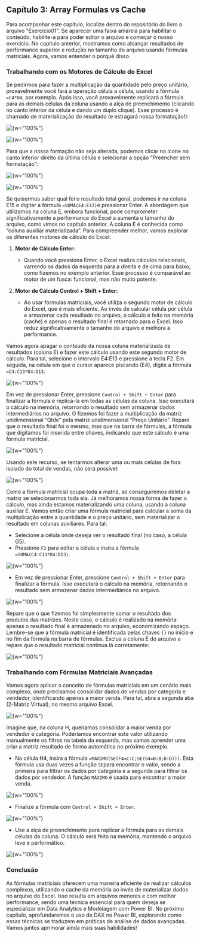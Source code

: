 ## Capítulo 3: Array Formulas vs Cache

Para acompanhar este capítulo, localize dentro do repositório do livro a arquivo "Exercício01". Se aparecer uma faixa amarela para habilitar o conteúdo, habilite-a para poder editar o arquivo e começar o nosso exercício.
No capítulo anterior, mostramos como alcançar resultados de performance superior e redução no tamanho do arquivo usando fórmulas matriciais. Agora, vamos entender o porquê disso.
### Trabalhando com os Motores de Cálculo do Excel
Se pedirmos para fazer a multiplicação da quantidade pelo preço unitário, provavelmente você fará a operação célula a célula, usando a fórmula `=C4*D4`, por exemplo. Após isso, você provavelmente replicará a fórmula para as demais células da coluna usando a alça de preenchimento (clicando no canto inferior da célula e dando um duplo clique). Esse processo é chamado de materialização do resultado (e estragará nossa formatação!):
 
![{w="100%"}](imagens/cap03_01.png)
 
![{w="100%"}](imagens/cap03_02.png)

Para que a nossa formação não seja alterada, podemos clicar no ícone no canto inferior direito da última célula e selecionar a opção “Preencher sem formatação”:
 
![{w="100%"}](imagens/cap03_03.png)

 ![{w="100%"}](imagens/cap03_04.png)

Se quisermos saber qual foi o resultado total geral, podemos ir na coluna E15 e digitar a fórmula `=SOMA(E4:E13)`e pressionar Enter.
A abordagem que utilizamos na coluna E, embora funcional, pode comprometer significativamente a performance do Excel a aumenta o tamanho do arquivo, como vimos no capítulo anterior. A coluna E é conhecida como “coluna auxiliar materializada”. Para compreender melhor, vamos explorar os diferentes motores de cálculo do Excel:

1. **Motor de Cálculo Enter:**
   - Quando você pressiona Enter, o Excel realiza cálculos relacionais, varrendo os dados da esquerda para a direita e de cima para baixo, como fizemos no exemplo anterior. Esse processo é comparável ao motor de um fusca: funcional, mas não muito potente.

2. **Motor de Cálculo Control + Shift + Enter:**
   - Ao usar fórmulas matriciais, você utiliza o segundo motor de cálculo do Excel, que é mais eficiente. Ao invés de calcular célula por célula e armazenar cada resultado no arquivo, o cálculo é feito na memória (cache) e apenas o resultado final é retornado para o Excel. Isso reduz significativamente o tamanho do arquivo e melhora a performance.

Vamos agora apagar o conteúdo da nossa coluna materializada de resultados (coluna E) e fazer este cálculo usando este segundo motor de cálculo. Para tal, selecione o intervalo E4:E13 e pressione a tecla F2. Em seguida, na célula em que o cursor aparece piscando (E4), digite a fórmula `=C4:C13*D4:D13`.
 
![{w="100%"}](imagens/cap03_05.png)

Em vez de pressionar Enter, pressione `Control + Shift + Enter` para finalizar a fórmula e replicá-la em todas as células da coluna. Isso executará o cálculo na memória, retornando o resultado sem armazenar dados intermediários no arquivo. 
O fizemos foi fazer a multiplicação da matriz unidimensional “Qtde” pela matriz unidimensional “Preço Unitário”. Repare que o resultado final foi o mesmo, mas que na barra de fórmulas, a fórmula que digitamos foi inserida entre chaves, indicando que este cálculo é uma fórmula matricial.
 
![{w="100%"}](imagens/cap03_06.png)

Usando este recurso, se tentarmos alterar uma ou mais células de fora isolado do total de vendas, não será possível:
 
![{w="100%"}](imagens/cap03_07.png)

Como a fórmula matricial ocupa toda a matriz, só conseguiremos deletar a matriz se selecionarmos toda ela.
Já melhoramos nossa forma de fazer o cálculo, mas ainda estamos materializando uma coluna, usando a coluna auxiliar E. Vamos então criar uma fórmula matricial para calcular a soma da multiplicação entre a quantidade e o preço unitário, sem materializar o resultado em colunas auxiliares. Para tal:
   - Selecione a célula onde deseja ver o resultado final (no caso, a célula G5).
   - Pressione `F2` para editar a célula e insira a fórmula `=SOMA(C4:C13*D4:D13)`.
 
![{w="100%"}](imagens/cap03_08.png)

   - Em vez de pressionar Enter, pressione `Control + Shift + Enter` para finalizar a fórmula. Isso executará o cálculo na memória, retornando o resultado sem armazenar dados intermediários no arquivo.
 
![{w="100%"}](imagens/cap03_09.png)

Repare que o que fizemos foi simplesmente somar o resultado dos produtos das matrizes. Neste caso, o cálculo é realizado na memória: apenas o resultado final é armazenado no arquivo, economizando espaço. Lembre-se que a fórmula matricial é identificada pelas chaves `{}` no início e no fim da fórmula na barra de fórmulas.
Exclua a coluna E do arquivo e repare que o resultado matricial continua lá corretamente:
 
![{w="100%"}](imagens/cap03_10.png)


### Trabalhando com Fórmulas Matriciais Avançadas

Vamos agora aplicar o conceito de fórmulas matriciais em um cenário mais complexo, onde precisamos consolidar dados de vendas por categoria e vendedor, identificando apenas a maior venda. Para tal, abra a segunda aba (2-Matriz Virtual), no mesmo arquivo Excel.
 
![{w="100%"}](imagens/cap03_11.png)

Imagine que, na coluna H, queiramos consolidar a maior venda por vendedor e categoria. Poderíamos encontrar este valor utilizando manualmente os filtros na tabela da esquerda, mas vamos aprender uma criar a matriz resultado de forma automática no próximo exemplo.
- Na célula H4, insira a fórmula `=MÁXIMO(SE(F4=C:C;SE(G4=B:B;D:D)))`. 
Esta fórmula usa duas vezes a função `SE`para encontrar o valor, sendo a primeira para filtrar os dados por categoria e a segunda para filtrar os dados por vendedor. A função `MÁXIMO` é usada para encontrar a maior venda. 
 
![{w="100%"}](imagens/cap03_12.png)

   - Finalize a fórmula com `Control + Shift + Enter`.
 
![{w="100%"}](imagens/cap03_13.png)


   - Use a alça de preenchimento para replicar a fórmula para as demais células da coluna. O cálculo será feito na memória, mantendo o arquivo leve e performático.
 
![{w="100%"}](imagens/cap03_14.png)


### Conclusão
As fórmulas matriciais oferecem uma maneira eficiente de realizar cálculos complexos, utilizando o cache da memória ao invés de materializar dados no arquivo do Excel. Isso resulta em arquivos menores e com melhor performance, sendo uma técnica essencial para quem deseja se especializar em Data Analytics e Modelagem com Power BI.
No próximo capítulo, aprofundaremos o uso de DAX no Power BI, explorando como essas técnicas se traduzem em práticas de análise de dados avançadas. Vamos juntos aprimorar ainda mais suas habilidades!
